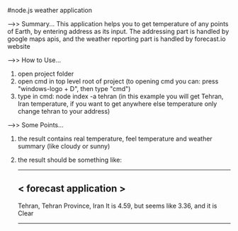 #node.js weather application

-->> Summary...
This application helps you to get temperature of any points of Earth, by entering address as its input.
The addressing part is handled by google maps apis, and the weather reporting part is handled by forecast.io website 

-->> How to Use...
1. open project folder
2. open cmd in top level root of project (to opening cmd you can: press "windows-logo + D", then type "cmd")
3. type in cmd: node index -a tehran (in this example you will get Tehran, Iran temperature,
   if you want to get anywhere else temperature only change tehran to your address)
   
-->> Some Points...
1. the result contains real temperature, feel temperature and weather summary (like cloudy or sunny)
2. the result should be something like:

    ________________________
    < forecast application >
    ------------------------
    Tehran, Tehran Province, Iran
    It is 4.59, but seems like 3.36, and it is Clear
    ________________________
